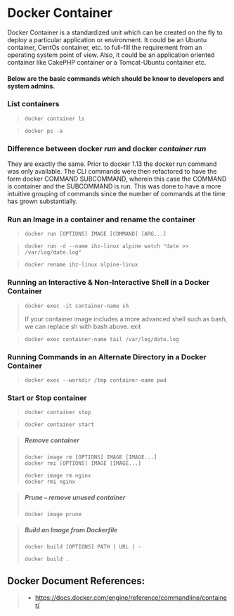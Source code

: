 # Docker Container

Docker Container is a standardized unit which can be created on the fly to deploy a particular application or environment. It could be an Ubuntu container, CentOs container, etc. to full-fill the requirement from an operating system point of view. Also, it could be an application oriented container like CakePHP container or a Tomcat-Ubuntu container etc.

#### Below are the basic commands which should be know to developers and system admins.

### List containers
>     docker container ls

>     docker ps -a

### Difference between docker *run* and docker *container run*
They are exactly the same. Prior to docker 1.13 the docker run command was only available. The CLI commands were then refactored to have the form docker COMMAND SUBCOMMAND, wherein this case the COMMAND is container and the SUBCOMMAND is run. This was done to have a more intuitive grouping of commands since the number of commands at the time has grown substantially.

### Run an Image in a container and rename the container
>     docker run [OPTIONS] IMAGE [COMMAND] [ARG...]

>     docker run -d --name ihz-linux alpine watch "date >> /var/log/date.log"

>     docker rename ihz-linux alpine-linux
### Running an Interactive & Non-Interactive Shell in a Docker Container
>     docker exec -it container-name sh
> If your container image includes a more advanced shell such as bash, we can replace sh with bash above.
>     exit


>     docker exec container-name tail /var/log/date.log

### Running Commands in an Alternate Directory in a Docker Container
>     docker exec --workdir /tmp container-name pwd

### Start or Stop container
>     docker container stop 

>     docker container start

> ##### Remove container
>     docker image rm [OPTIONS] IMAGE [IMAGE...]
>     docker rmi [OPTIONS] IMAGE [IMAGE...]
>
>     docker image rm nginx
>     docker rmi nginx

> ##### Prune – remove unused container
>     docker image prune 

> ##### Build an Image from Dockerfile
>     docker build [OPTIONS] PATH | URL | -
>
>     docker build .

## Docker Document References:
> -   <https://docs.docker.com/engine/reference/commandline/container/>